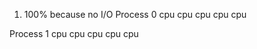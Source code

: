 1. 100% because no I/O
Process 0
  cpu
  cpu
  cpu
  cpu
  cpu

Process 1
  cpu
  cpu
  cpu
  cpu
  cpu
